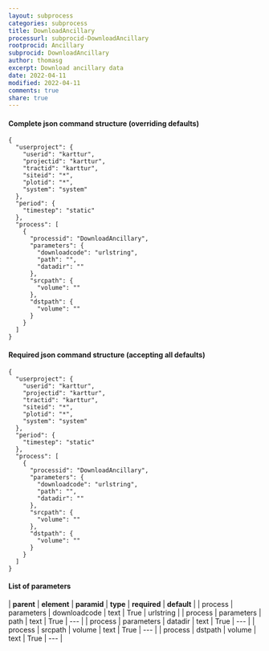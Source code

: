 ```yaml
---
layout: subprocess
categories: subprocess
title: DownloadAncillary
processurl: subprocid-DownloadAncillary
rootprocid: Ancillary
subprocid: DownloadAncillary
author: thomasg
excerpt: Download ancillary data
date: 2022-04-11
modified: 2022-04-11
comments: true
share: true
---
```


#### Complete json command structure (overriding defaults)
```
{
  "userproject": {
    "userid": "karttur",
    "projectid": "karttur",
    "tractid": "karttur",
    "siteid": "*",
    "plotid": "*",
    "system": "system"
  },
  "period": {
    "timestep": "static"
  },
  "process": [
    {
      "processid": "DownloadAncillary",
      "parameters": {
        "downloadcode": "urlstring",
        "path": "",
        "datadir": ""
      },
      "srcpath": {
        "volume": ""
      },
      "dstpath": {
        "volume": ""
      }
    }
  ]
}
```
#### Required json command structure (accepting all defaults)
```
{
  "userproject": {
    "userid": "karttur",
    "projectid": "karttur",
    "tractid": "karttur",
    "siteid": "*",
    "plotid": "*",
    "system": "system"
  },
  "period": {
    "timestep": "static"
  },
  "process": [
    {
      "processid": "DownloadAncillary",
      "parameters": {
        "downloadcode": "urlstring",
        "path": "",
        "datadir": ""
      },
      "srcpath": {
        "volume": ""
      },
      "dstpath": {
        "volume": ""
      }
    }
  ]
}
```
#### List of parameters

| **parent** | **element** | **paramid** | **type** | **required** | **default** |
| process | parameters | downloadcode | text | True | urlstring |
| process | parameters | path | text | True | --- |
| process | parameters | datadir | text | True | --- |
| process | srcpath | volume | text | True | --- |
| process | dstpath | volume | text | True | --- |
